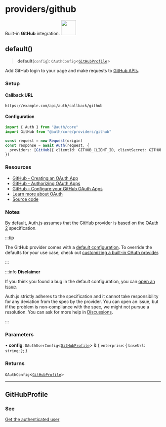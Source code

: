 # providers/github

<div style={{backgroundColor: "#24292f", display: "flex", justifyContent: "space-between", color: "#fff", padding: 16}}>
<span>Built-in <b>GitHub</b> integration.</span>
<a href="https://github.com">
  <img style={{display: "block"}} src="https://authjs.dev/img/providers/github.svg" height="48" width="48"/>
</a>
</div>

## default()

> **default**(`config`): `OAuthConfig`\<[`GitHubProfile`](github.md#githubprofile)\>

Add GitHub login to your page and make requests to [GitHub APIs](https://docs.github.com/en/rest).

### Setup

#### Callback URL
```
https://example.com/api/auth/callback/github
```

#### Configuration
```ts
import { Auth } from "@auth/core"
import GitHub from "@auth/core/providers/github"

const request = new Request(origin)
const response = await Auth(request, {
  providers: [GitHub({ clientId: GITHUB_CLIENT_ID, clientSecret: GITHUB_CLIENT_SECRET })],
})
```

### Resources

- [GitHub - Creating an OAuth App](https://docs.github.com/en/developers/apps/building-oauth-apps/creating-an-oauth-app)
- [GitHub - Authorizing OAuth Apps](https://docs.github.com/en/developers/apps/building-oauth-apps/authorizing-oauth-apps)
- [GitHub - Configure your GitHub OAuth Apps](https://github.com/settings/developers)
- [Learn more about OAuth](https://authjs.dev/concepts/oauth)
- [Source code](https://github.com/nextauthjs/next-auth/blob/main/packages/core/src/providers/github.ts)

### Notes

By default, Auth.js assumes that the GitHub provider is
based on the [OAuth 2](https://www.rfc-editor.org/rfc/rfc6749.html) specification.

:::tip

The GitHub provider comes with a [default configuration](https://github.com/nextauthjs/next-auth/blob/main/packages/core/src/providers/github.ts).
To override the defaults for your use case, check out [customizing a built-in OAuth provider](https://authjs.dev/guides/providers/custom-provider#override-default-options).

:::

:::info **Disclaimer**

If you think you found a bug in the default configuration, you can [open an issue](https://authjs.dev/new/provider-issue).

Auth.js strictly adheres to the specification and it cannot take responsibility for any deviation from
the spec by the provider. You can open an issue, but if the problem is non-compliance with the spec,
we might not pursue a resolution. You can ask for more help in [Discussions](https://authjs.dev/new/github-discussions).

:::

### Parameters

• **config**: `OAuthUserConfig`\<[`GitHubProfile`](github.md#githubprofile)\> & \{
  `enterprise`: \{
     `baseUrl`: `string`;
  };
  }

### Returns

`OAuthConfig`\<[`GitHubProfile`](github.md#githubprofile)\>

***

## GitHubProfile

### See

[Get the authenticated user](https://docs.github.com/en/rest/users/users#get-the-authenticated-user)
